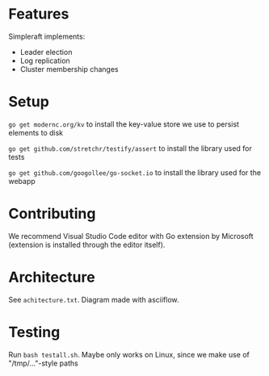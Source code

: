 # Features

Simpleraft implements:
- Leader election
- Log replication
- Cluster membership changes

# Setup

`go get modernc.org/kv` to install the key-value store we use to persist elements to disk

`go get github.com/stretchr/testify/assert` to install the library used for tests

`go get github.com/googollee/go-socket.io` to install the library used for the webapp

# Contributing

We recommend Visual Studio Code editor with Go extension by Microsoft (extension is installed through the editor itself).

# Architecture

See `achitecture.txt`. Diagram made with asciiflow.

# Testing

Run `bash testall.sh`. Maybe only works on Linux, since we make use of "/tmp/..."-style paths